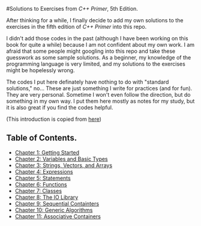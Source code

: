 #Solutions to Exercises from _C++ Primer_, 5th Edition.

After thinking for a while, I finally decide to add my own solutions to the exercises in the fifth edition of _C++ Primer_ into this repo.

I didn't add those codes in the past (although I have been working on this book for quite a while) because I am not confident about my own
work. I am afraid that some people might googling into this repo and take these guesswork as some sample solutions. As a beginner, my
knowledge of the programming language is very limited, and my solutions to the exercises might be hopelessly wrong.

The codes I put here definately have nothing to do with "standard solutions," no... These are just something I write for practices (and
for fun). They are very personal. Sometime I won't even follow the direction, but do something in my own way. I put them here mostly as
notes for my study, but it is also great if you find the codes helpful.

(This introduction is copied from [here](https://github.com/Horizon-Blue/playground/commit/d3f758215a6434d6b11252873a5939cee12b8ccb))

## Table of Contents.
- [Chapter 1: Getting Started](Chapter01)
- [Chapter 2: Variables and Basic Types](Chapter02)
- [Chapter 3: Strings, Vectors, and Arrays](Chapter03)
- [Chapter 4: Expressions](Chapter04)
- [Chapter 5: Statements](Chapter05)
- [Chapter 6: Functions](Chapter06)
- [Chapter 7: Classes](Chapter07)
- [Chapter 8: The IO Library](Chapter08)
- [Chapter 9: Sequential Containters](Chapter09)
- [Chapter 10: Generic Algorithms](Chapter10)
- [Chapter 11: Associative Containers](Chapter11)
